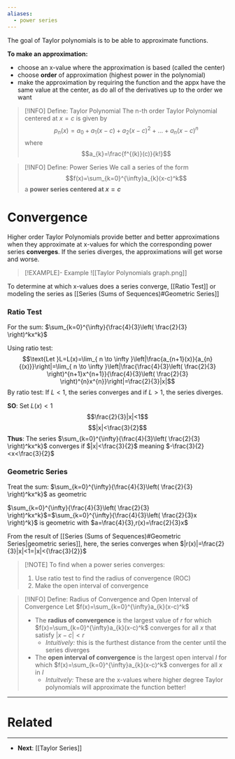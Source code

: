```yaml
---
aliases:
  - power series
---
```


The goal of Taylor polynomials is to be able to approximate functions.

**To make an approximation:**
- choose an x-value where the approximation is based (called the center)
- choose **order** of approximation (highest power in the polynomial)
- make the approximation by requiring the function and the appx have the same value at the center, as do all of the derivatives up to the order we want

> [!INFO] Define: Taylor Polynomial
> The n-th order Taylor Polynomial centered at $x=c$ is given by $$p_{n}(x)=a_{0}+a_{1}(x-c)+a_{2}(x-c)^{2}+ \dots + a_{n}(x-c)^n$$ where $$a_{k}=\frac{f^{(k)}(c)}{k!}$$ 


> [!INFO] Define: Power Series
> We call a series of the form $$f(x)=\sum_{k=0}^{\infty}a_{k}(x-c)^k$$ a **power series centered at $x=c$** 



# Convergence
Higher order Taylor Polynomials provide better and better approximations when they approximate at x-values for which the corresponding power series **converges**. If the series diverges, the approximations will get worse and worse.

> [!EXAMPLE]- Example
> ![[Taylor Polynomials graph.png]]

To determine at which x-values does a series converge, [[Ratio Test]] or modeling the series as [[Series (Sums of Sequences)#Geometric Series]]

### Ratio Test
For the sum: $\sum_{k=0}^{\infty}{\frac{4}{3}\left( \frac{2}{3} \right)^kx^k}$

Using ratio test:
$$\text{Let }L=L(x)=\lim_{ n \to \infty }\left|\frac{a_{n+1}(x)}{a_{n}{(x)}}\right|=\lim_{ n \to \infty }\left|\frac{\frac{4}{3}\left( \frac{2}{3} \right)^{n+1}x^{n+1}}{\frac{4}{3}\left( \frac{2}{3} \right)^{n}x^{n}}\right|=\frac{2}{3}|x|$$
By ratio test: If $L<1$, the series converges and if $L>1$, the series diverges.

**SO**: 
Set $L(x)<1$
$$\frac{2}{3}|x|<1$$
$$|x|<\frac{3}{2}$$
**Thus**: The series $\sum_{k=0}^{\infty}{\frac{4}{3}\left( \frac{2}{3} \right)^kx^k}$ converges if $|x|<\frac{3}{2}$ meaning $-\frac{3}{2}<x<\frac{3}{2}$

### Geometric Series
Treat the sum: $\sum_{k=0}^{\infty}{\frac{4}{3}\left( \frac{2}{3} \right)^kx^k}$ as geometric

$\sum_{k=0}^{\infty}{\frac{4}{3}\left( \frac{2}{3} \right)^kx^k}$=$\sum_{k=0}^{\infty}{\frac{4}{3}\left( \frac{2}{3}x \right)^k}$ is geometric with $a=\frac{4}{3},r(x)=\frac{2}{3}x$

From the result of [[Series (Sums of Sequences)#Geometric Series|geometric series]], here, the series converges when $|r(x)|=\frac{2}{3}|x|<1=|x|<{\frac{3}{2}}$

> [!NOTE] To find when a power series converges:
> 1) Use ratio test to find the radius of convergence (ROC)
> 2) Make the open interval of convergence

> [!INFO] Define: Radius of Convergence and Open Interval of Convergence
> Let $f(x)=\sum_{k=0}^{\infty}a_{k}(x-c)^k$
> - The **radius of convergence** is the largest value of $r$ for which $f(x)=\sum_{k=0}^{\infty}a_{k}(x-c)^k$ converges for all $x$ that satisfy $|x-c|<r$
> 	- *Intuitively:* this is the furthest distance from the center until the series diverges
> - The **open interval of convergence** is the largest open interval $I$ for which $f(x)=\sum_{k=0}^{\infty}a_{k}(x-c)^k$ converges for all $x$ in $I$
> 	- *Intuitvely:* These are the x-values where higher degree Taylor polynomials will approximate the function better!



---
# Related
---
- **Next**: [[Taylor Series]]